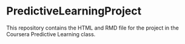 # PredictiveLearningProject
This repository contains the HTML and RMD file for the project in the Coursera Predictive Learning class.
